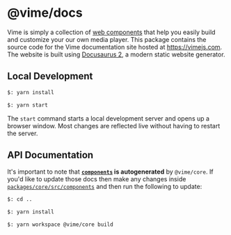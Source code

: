 # @vime/docs

Vime is simply a collection of [web components](https://developer.mozilla.org/en-US/docs/Web/Web_Components)
that help you easily build and customize your our own media player. This package contains the source
code for the Vime documentation site hosted at https://vimejs.com. The website is built using
[Docusaurus 2](https://v2.docusaurus.io/), a modern static website generator.

## Local Development

```bash
$: yarn install

$: yarn start
```

The `start` command starts a local development server and opens up a browser window. Most changes
are reflected live without having to restart the server.

## API Documentation

It's important to note that **[`components`](./docs/components) is autogenerated** by
`@vime/core`. If you'd like to update those docs then make any changes inside
[`packages/core/src/components`](../packages/core/src/components) and then run the following to update:

```bash
$: cd ..

$: yarn install

$: yarn workspace @vime/core build
```
